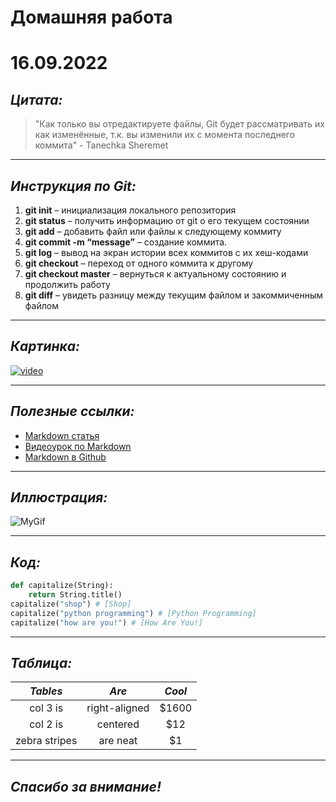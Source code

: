 # Домашняя работа
# 16.09.2022
## *Цитата:*

> "Как только вы отредактируете файлы, Git будет рассматривать их как изменённые, т.к. вы изменили их с момента последнего коммита" - Tanechka Sheremet

---
## *Инструкция по Git:*
1. **git init** – инициализация локального репозитория
2. **git status** – получить информацию от git о его текущем состоянии
3. **git add** – добавить файл или файлы к следующему коммиту
4. **git commit -m “message”** – создание коммита.
5. **git log** – вывод на экран истории всех коммитов с их хеш-кодами
6. **git checkout** – переход от одного коммита к другому
7. **git checkout master** – вернуться к актуальному состоянию и продолжить работу
8. **git diff** – увидеть разницу между текущим файлом и закоммиченным файлом

---
## *Картинка:*
[![video](https://trofimovdigital.ru/wp-content/uploads/markdown-guide/markdown-guide.jpg)](https://www.youtube.com/watch?v=NXNf9aYTCZ0)

---
## *Полезные ссылки:*
- [Markdown статья](https://blog.skillfactory.ru/glossary/markdown/)
- [Видеоурок по Markdown](https://www.youtube.com/watch?v=FFBTGdEMrQ4)
- [Markdown в Github](https://github.com/adam-p/markdown-here/wiki/Markdown-Cheatsheet)

---
## *Иллюстрация:*
![MyGif](https://bipbap.ru/wp-content/uploads/2021/07/2edebf697cffa6983503f85bb76b3e9f.gif)

---
## *Код:*
```python
def capitalize(String):
    return String.title()
capitalize("shop") # [Shop]
capitalize("python programming") # [Python Programming]
capitalize("how are you!") # [How Are You!]
````
---
## *Таблица:*

*Tables*       | *Are*           | *Cool*  
:-------------:|:-------------:| :-----:
col 3 is      | right-aligned | $1600 
col 2 is      | centered      |   $12 
zebra stripes | are neat      |    $1 

---
## *Cпасибо за внимание!*